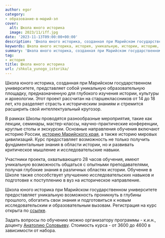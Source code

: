 ```yaml
---
author: egor
category:
- образование-в-марий-эл
cover:
  alt: Школа юного историка
  image: 2023/11/iff.jpg
date: '2023-11-13T09:00:00+00:00'
description: 'Школа юного историка, созданная при Марийском государственном университете, представляет собой уникальную образовательную площадку, предназначенную для...'
keywords: Школа юного историка, история, уникальную, истории, историю, возможность, знания, школа, юного, историка, марийском, государственном, университете, обучения, также, курс, предоставляет
summary: 'Школа юного историка, созданная при Марийском государственном университете, представляет собой уникальную образовательную площадку, предназначенную для...'
tag:
- история
title: Школа юного историка
url: /shkola_yunogo_istorika/
---
```


Школа юного историка, созданная при Марийском государственном университете, представляет собой уникальную образовательную площадку, предназначенную для глубокого изучения истории, культуры и археологии. Этот проект рассчитан на старшеклассников от 14 до 18 лет, кто разделяет страсть к историческим знаниям и стремится расширить свой интеллектуальный кругозор.

В рамках Школы проводятся разнообразные мероприятия, такие как лекции, семинары, мастер-классы, научно-практические конференции, круглые столы и экскурсии. Основные направления обучения включают историю России, [историю Марийского края](2023/10/marpravda.ru1_-1536x512-1.jpg), а также историю мировых цивилизаций. Курс предоставляет возможность не только получить фундаментальные знания в области истории, но и развивать критическое мышление и исследовательские навыки.

Участники проекта, охватывающего 28 часов обучения, имеют уникальную возможность общаться с опытными преподавателями, получая глубокие знания в различных областях истории. Обучение в Школе также способствует улучшению исследовательских навыков и подготовке к поступлению в вуз на историческое направление.

Школа юного историка при Марийском государственном университете предоставляет уникальную возможность проникнуть в глубины прошлого, обогатить свои знания и подготовиться к новым исследовательским и образовательным вызовам. Регистрация на курс открыта по [ссылке](https://docs.google.com/forms/d/1X3ElbBdOYl1KDr0pbZy5oRtE0odHQtDEMVESg1h_7I4/viewform?edit_requested=true).

Задать вопросы по обучению можно организатору программы \- к.и.н., доценту [Анатолию Соловьеву](https://vk.com/id273198068). Стоимость курса \- от 3600 до 4600 в зависимости от набора.
